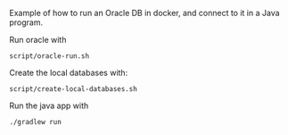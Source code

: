 
Example of how to run an Oracle DB in docker, and connect to it in a Java program.

Run oracle with

    script/oracle-run.sh

Create the local databases with:

    script/create-local-databases.sh

Run the java app with

    ./gradlew run

